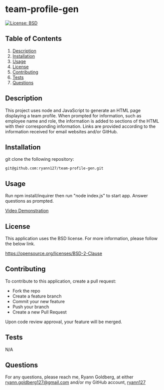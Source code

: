 # team-profile-gen
  [![License: BSD](https://img.shields.io/pypi/l/PypI.svg)](https://opensource.org/licenses/BSD-2-Clause)
  

## Table of Contents
1. [Description](#description)
2. [Installation](#installation)
3. [Usage](#usage)
4. [License](#license)
5. [Contributing](#contributing)
6. [Tests](#tests)
7. [Questions](#questions) 

## Description
 This project uses node and JavaScript to generate an HTML page displaying a team profile. When prompted for information, such as employee name and role, the information is added to sections of the HTML with their corresponding information. Links are provided according to the information received for email websites and/or GitHub.

 ## Installation
git clone the following repository: 

    git@github.com:ryann127/team-profile-gen.git

 ## Usage
 Run npm install/inquirer then run "node index.js" to start app. Answer questions as prompted.

 [Video Demonstration](https://drive.google.com/file/d/1_hqDjqoLvRI0yo7MfdElKNp7lMzYQec3/view)

 ## License

 This application uses the BSD license. For more information, please follow the below link.

 https://opensource.org/licenses/BSD-2-Clause

 ## Contributing
 To contribute to this application, create a pull request:

- Fork the repo
- Create a feature branch 
- Commit your new feature 
- Push your branch 
- Create a new Pull Request

Upon code review approval, your feature will be merged.

 ## Tests
 N/A

 ## Questions
 For any questions, please reach me, Ryann Goldberg, at either ryann.goldberg127@gmail.com and/or my GitHub account, [ryann127](https://github.com/ryann127)
